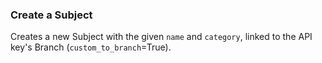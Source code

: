 ### Create a Subject 
Creates a new Subject with the given `name` and `category`, linked to the API key's Branch (`custom_to_branch`=True).

